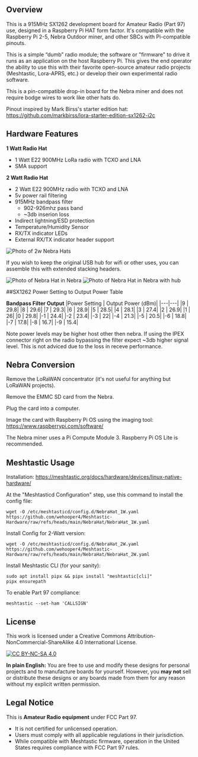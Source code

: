 ## Overview

This is a 915MHz SX1262 development board for Amateur Radio (Part 97) use, designed in a Raspberry Pi HAT form factor. It's compatible with the Raspberry Pi 2-5, Nebra Outdoor miner, and other SBCs with Pi-compatible pinouts.

This is a simple “dumb” radio module; the software or "firmware" to drive it runs as an application on the host Raspberry Pi. This gives the end operator the ability to use this with their favorite open-source amateur radio projects (Meshtastic, Lora-APRS, etc.) or develop their own experimental radio software.

This is a pin-compatible drop-in board for the Nebra miner and does not require bodge wires to work like other hats do.

Pinout inspired by Mark Birss's starter edition hat:
https://github.com/markbirss/lora-starter-edition-sx1262-i2c

## Hardware Features

**1 Watt Radio Hat**
* 1 Watt E22 900MHz LoRa radio with TCXO and LNA
* SMA support

**2 Watt Radio Hat**
* 2 Watt E22 900MHz radio with TCXO and LNA
* 5v power rail filtering
* 915MHz bandpass filter
  * 902-926mhz pass band
  * ~3db inserion loss
* Indirect lightning/ESD protection
* Temperature/Humidity Sensor
* RX/TX indicator LEDs
* External RX/TX indicator header support



![Photo of 2w Nebra Hats](/static/IMG_2807.jpeg)

If you wish to keep the original USB hub for wifi or other uses, you can assemble this with extended stacking headers.

![Photo of Nebra Hat in Nebra](/static/IMG_2808.jpeg)
![Photo of Nebra Hat in Nebra with hub](/static/IMG_2809.jpeg)

##SX1262 Power Setting to Output Power Table 

**Bandpass Filter Output**
|Power Setting | Output Power (dBm)|
|---|---|
|9 | 29.8|
|8 | 29.6|
|7 | 29.3|
|6 | 28.9|
|5 | 28.5|
|4 | 28.1|
|3 | 27.4|
|2 | 26.9|
|1 | 26|
|0 | 29.8|
|-1 | 24.4|
|-2 | 23.4|
|-3 | 22|
|-4 | 21.3|
|-5 | 20.5|
|-6 | 18.8|
|-7 | 17.8|
|-8 | 16.7|
|-9 | 15.4|

Note power levels may be higher host other then nebra. If using the IPEX connector right on the radio bypassing the filter expect ~3db higher signal level. This is not adviced due to the loss in receve performance.

## Nebra Conversion

Remove the LoRaWAN concentrator (it's not useful for anything but LoRaWAN projects).

Remove the EMMC SD card from the Nebra.

Plug the card into a computer.

Image the card with Raspberry Pi OS using the imaging tool: https://www.raspberrypi.com/software/

The Nebra miner uses a Pi Compute Module 3. Raspberry Pi OS Lite is recommended.

## Meshtastic Usage

Installation: https://meshtastic.org/docs/hardware/devices/linux-native-hardware/

At the "Meshtasticd Configuration" step, use this command to install the config file:

```
wget -O /etc/meshtasticd/config.d/NebraHat_1W.yaml https://github.com/wehooper4/Meshtastic-Hardware/raw/refs/heads/main/NebraHat/NebraHat_1W.yaml
```

Install Config for 2-Watt version:
```
wget -O /etc/meshtasticd/config.d/NebraHat_2W.yaml https://github.com/wehooper4/Meshtastic-Hardware/raw/refs/heads/main/NebraHat/NebraHat_2W.yaml
```

Install Meshtastic CLI (for your sanity):
```
sudo apt install pipx && pipx install "meshtastic[cli]"
pipx ensurepath
```

To enable Part 97 compliance:
```
meshtastic --set-ham 'CALLSIGN'
```

## License
This work is licensed under a Creative Commons Attribution-NonCommercial-ShareAlike 4.0 International License.

[![CC BY-NC-SA 4.0](https://licensebuttons.net/l/by-nc-sa/4.0/88x31.png)](https://creativecommons.org/licenses/by-nc-sa/4.0/)

**In plain English:** You are free to use and modify these designs for personal projects and to manufacture boards for yourself. However, you **may not** sell or distribute these designs or any boards made from them for any reason without my explicit written permission.

## Legal Notice
This is **Amateur Radio equipment** under FCC Part 97.

* It is not certified for unlicensed operation.
* Users must comply with all applicable regulations in their jurisdiction.
* While compatible with Meshtastic firmware, operation in the United States requires compliance with FCC Part 97 rules.
